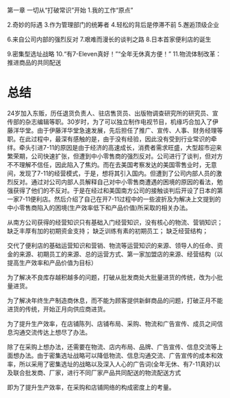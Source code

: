 第一章 一切从“打破常识”开始
1.我的工作“原点”

2.奇妙的际遇
3.作为管理部门的统筹者
4.轻松的背后是停滞不前
5.邂逅顶级企业

6.来自公司内部的强烈反对
7.艰难而漫长的谈判之路
8.日本首家便利店的诞生

9.密集型选址战略
10.“有7-Eleven真好！”“全年无休真方便！”
11.物流体制改革：推进商品的共同配送

# 总结
24岁加入东贩，历任退货负责人、驻店售货员、出版物调查研究所的研究员、宣传部的杂志编辑等职。30岁时，为了可以独立制作电视节目，机缘巧合加入了伊藤洋华堂。由于伊藤洋华堂急速发展，先后担任了推广、宣传、人事、财务经理等职。在此过程中，最深有感触的是，由于没有经验，因此没有受到行业常识的牵绊。牵头引进7-11的原因是由于经济的高速成长，消费者需求旺盛，大型超市迎来繁荣期，公司快速扩张，但遭到中小零售商的强烈反对。公司进行了谈判，但对方不不理解不信任，因此陷入了焦灼。而在去美国考察发达的美国零售业时，无意间，发现了7-11的经营模式，于是，想将其引入国内。但遭到了公司内部人员的激烈反对。通过对公司内部人员解释自己对中小零售商遭遇的困境的原因的看法，勉强获得了他们的不反对。于是在经过和美国南方公司的接触谈判后开设了日本的第一家7-11便利店。然后介绍了自己在开7-11过程中的一些波折及为解决上文提到的中小零售商陷入的困境(生产效率低下和产品价值)所采取的相关办法。

从南方公司获得的经营知识只有基础入门经营知识，没有核心的物流、营销知识；
缺乏丰厚有加的初期资金支持；
缺乏训练有素的初期员工；
缺乏经营结构；

交代了便利店的基础运营知识和营销、物流等运营知识的来源、领导人的任命、资金的来源、初期员工的来源、总的运营方式、第一家加盟店的来源、经营结构（以提高生产效率和产品价值为目标）

为了解决不良库存越积越多的问题，打破从批发商处大批量进货的传统，改为小批量进货。

为了解决年终生产制造商休息，而不能为顾客提供新鲜商品的问题，打破正月不能进货的传统，开始正月向供应商进货。

为了提升生产效率，在店铺陈列、店铺布局、采购、物流和广告宣传、成员之间信息沟通交流传达上想尽了办法。

除了在采购上想办法，还需要在物流、店内布局、品牌、广告宣传、信息交流等上面想办法。由于密集选址战略可以降低物流、信息沟通交流、广告宣传的成本和效率，所以采用了密集选址的战略以及深入人心的广告词(全年无休、有7-11真好)以及联合批发商、厂家，进行不同厂家产品共同配送的物流配送方式

即为了提升生产效率，在采购和店铺网络的构成密度上的考量。